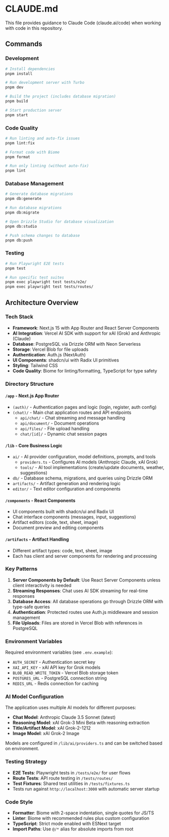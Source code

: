 # CLAUDE.md

This file provides guidance to Claude Code (claude.ai/code) when working with code in this repository.

## Commands

### Development
```bash
# Install dependencies
pnpm install

# Run development server with Turbo
pnpm dev

# Build the project (includes database migration)
pnpm build

# Start production server
pnpm start
```

### Code Quality
```bash
# Run linting and auto-fix issues
pnpm lint:fix

# Format code with Biome
pnpm format

# Run only linting (without auto-fix)
pnpm lint
```

### Database Management
```bash
# Generate database migrations
pnpm db:generate

# Run database migrations
pnpm db:migrate

# Open Drizzle Studio for database visualization
pnpm db:studio

# Push schema changes to database
pnpm db:push
```

### Testing
```bash
# Run Playwright E2E tests
pnpm test

# Run specific test suites
pnpm exec playwright test tests/e2e/
pnpm exec playwright test tests/routes/
```

## Architecture Overview

### Tech Stack
- **Framework**: Next.js 15 with App Router and React Server Components
- **AI Integration**: Vercel AI SDK with support for xAI (Grok) and Anthropic (Claude)
- **Database**: PostgreSQL via Drizzle ORM with Neon Serverless
- **Storage**: Vercel Blob for file uploads
- **Authentication**: Auth.js (NextAuth)
- **UI Components**: shadcn/ui with Radix UI primitives
- **Styling**: Tailwind CSS
- **Code Quality**: Biome for linting/formatting, TypeScript for type safety

### Directory Structure

#### `/app` - Next.js App Router
- `(auth)/` - Authentication pages and logic (login, register, auth config)
- `(chat)/` - Main chat application routes and API endpoints
  - `api/chat/` - Chat streaming and message handling
  - `api/document/` - Document operations
  - `api/files/` - File upload handling
  - `chat/[id]/` - Dynamic chat session pages

#### `/lib` - Core Business Logic
- `ai/` - AI provider configuration, model definitions, prompts, and tools
  - `providers.ts` - Configures AI models (Anthropic Claude, xAI Grok)
  - `tools/` - AI tool implementations (create/update documents, weather, suggestions)
- `db/` - Database schema, migrations, and queries using Drizzle ORM
- `artifacts/` - Artifact generation and rendering logic
- `editor/` - Text editor configuration and components

#### `/components` - React Components
- UI components built with shadcn/ui and Radix UI
- Chat interface components (messages, input, suggestions)
- Artifact editors (code, text, sheet, image)
- Document preview and editing components

#### `/artifacts` - Artifact Handling
- Different artifact types: code, text, sheet, image
- Each has client and server components for rendering and processing

### Key Patterns

1. **Server Components by Default**: Use React Server Components unless client interactivity is needed
2. **Streaming Responses**: Chat uses AI SDK streaming for real-time responses
3. **Database Access**: All database operations go through Drizzle ORM with type-safe queries
4. **Authentication**: Protected routes use Auth.js middleware and session management
5. **File Uploads**: Files are stored in Vercel Blob with references in PostgreSQL

### Environment Variables

Required environment variables (see `.env.example`):
- `AUTH_SECRET` - Authentication secret key
- `XAI_API_KEY` - xAI API key for Grok models
- `BLOB_READ_WRITE_TOKEN` - Vercel Blob storage token
- `POSTGRES_URL` - PostgreSQL connection string
- `REDIS_URL` - Redis connection for caching

### AI Model Configuration

The application uses multiple AI models for different purposes:
- **Chat Model**: Anthropic Claude 3.5 Sonnet (latest)
- **Reasoning Model**: xAI Grok-3 Mini Beta with reasoning extraction
- **Title/Artifact Model**: xAI Grok-2-1212
- **Image Model**: xAI Grok-2 Image

Models are configured in `/lib/ai/providers.ts` and can be switched based on environment.

### Testing Strategy

- **E2E Tests**: Playwright tests in `/tests/e2e/` for user flows
- **Route Tests**: API route testing in `/tests/routes/`
- **Test Fixtures**: Shared test utilities in `/tests/fixtures.ts`
- Tests run against `http://localhost:3000` with automatic server startup

### Code Style

- **Formatter**: Biome with 2-space indentation, single quotes for JS/TS
- **Linter**: Biome with recommended rules plus custom configuration
- **TypeScript**: Strict mode enabled with ESNext target
- **Import Paths**: Use `@/*` alias for absolute imports from root